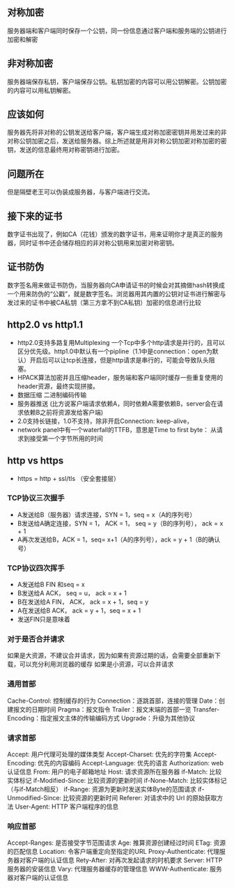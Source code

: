 ## 对称加密
服务器端和客户端同时保存一个公钥，同一份信息通过客户端和服务端的公钥进行加密和解密

## 非对称加密
服务器端保存私钥，客户端保存公钥。私钥加密的内容可以用公钥解密。公钥加密的内容可以用私钥解密。

## 应该如何
服务器先将非对称的公钥发送给客户端，客户端生成对称加密密钥并用发过来的非对称公钥加密之后，发送给服务器。综上所述就是用非对称公钥加密对称加密的密钥，发送的信息最终用对称密钥进行加密。

## 问题所在
但是隔壁老王可以伪装成服务器，与客户端进行交流。

## 接下来的证书
数字证书出现了，例如CA（花钱）颁发的数字证书，用来证明你才是真正的服务器，同时证书中还会储存相应的非对称公钥用来加密对称密钥。

## 证书防伪
数字签名用来做证书防伪，当服务器向CA申请证书的时候会对其摘做hash转换成一个用来防伪的“公戳”，就是数字签名。浏览器用其内置的公钥对证书进行解密与发过来的证书中被CA私钥（第三方拿不到CA私钥）加密的信息进行比较


## http2.0 vs http1.1
- http2.0支持多路复用Multiplexing 一个Tcp中多个http请求是并行的，且可以区分优先级。http1.0中默认有一个pipline（1.1中是connection：open为默认）开启后可以让tcp长连接，但是http请求是串行的，可能会导致队头阻塞。
- HPACK算法加密并且压缩header，服务端和客户端同时缓存一些重复使用的header资源，最终实现拼接。
- 数据压缩 二进制编码传输
- 服务器推送 (比方说客户端请求依赖A，同时依赖A需要依赖B，server会在请求依赖B之前将资源发给客户端)
- 2.0支持长链接，1.0不支持，除非开启Connection: keep-alive，
- network panel中有一个waterfall的TTFB，意思是Time to first byte： 从请求到接受第一个字节所用的时间

## http vs https
- https = http + ssl/tls （安全套接层）

### TCP协议三次握手
- A发送给B（服务器）请求连接，SYN = 1，seq = x（A的序列号）
- B发送给A确定连接，SYN = 1， ACK = 1， seq = y（B的序列号）， ack = x + 1
- A再次发送给B，ACK = 1，seq= x+1（A的序列号），ack = y + 1（B的确认号）

### TCP协议四次挥手
- A发送给B FIN 和seq = x
- B发送给A ACK， seq = u， ack = x + 1
- B在发送给A FIN， ACK， ack = x + 1，seq = y
- A在发送给B ACK， ack = y + 1，seq = x + 1
- 发送FIN只是意味着

### 对于是否合并请求
如果是大资源，不建议合并请求，因为如果有资源过期的话，会需要全部重新下载，可以充分利用浏览器的缓存
如果是小资源，可以合并请求

### 通用首部
Cache-Control: 控制缓存的行为
Connection：逐跳首部，连接的管理
Date：创建报文的日期时间
Pragma：报文指令
Trailer：报文末端的首部一览
Transfer-Encoding：指定报文主体的传输编码方式
Upgrade：升级为其他协议

### 请求首部

Accept: 用户代理可处理的媒体类型
Accept-Charset: 优先的字符集
Accept-Encoding: 优先的内容编码
Accept-Language: 优先的语言
Authorization: web 认证信息
From: 用户的电子邮箱地址
Host: 请求资源所在服务器
if-Match: 比较实体标记
if-Modified-Since: 比较资源的更新时间
if-None-Match: 比较实体标记（与if-Match相反）
if-Range: 资源为更新时发送实体Byte的范围请求
if-Unmodified-Since: 比较资源的更新时间
Referer: 对请求中的 Url 的原始获取方法
User-Agent: HTTP 客户端程序的信息

### 响应首部

Accept-Ranges: 是否接受字节范围请求
Age: 推算资源创建经过时间
ETag: 资源的匹配信息
Location: 令客户端重定向至指定的URL
Proxy-Authenticate: 代理服务器对客户端的认证信息
Rety-After: 对再次发起请求的时机要求
Server: HTTP服务器的安装信息
Vary: 代理服务器缓存的管理信息
WWW-Authenticate: 服务器对客户端的认证信息

